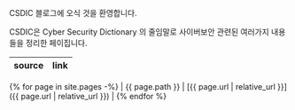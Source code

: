 CSDIC 블로그에 오식 것을 환영합니다. 

CSDIC은 Cyber Security Dictionary 의 줄임말로 사이버보안 관련된 여러가지 내용들을 정리한 페이집니다. 


| source          | link                                                           |
| --------------- | -------------------------------------------------------------- |
{% for page in site.pages -%}
| {{ page.path }} | [{{ page.url | relative_url }}]({{ page.url | relative_url }}) |
{% endfor %}

